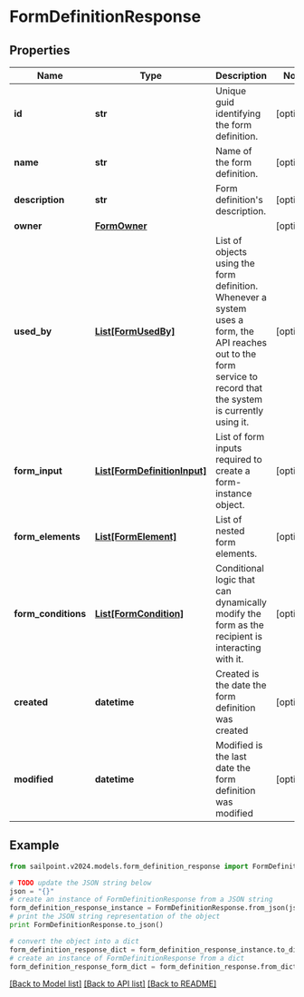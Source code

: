 # FormDefinitionResponse


## Properties

Name | Type | Description | Notes
------------ | ------------- | ------------- | -------------
**id** | **str** | Unique guid identifying the form definition. | [optional] 
**name** | **str** | Name of the form definition. | [optional] 
**description** | **str** | Form definition&#39;s description. | [optional] 
**owner** | [**FormOwner**](FormOwner.md) |  | [optional] 
**used_by** | [**List[FormUsedBy]**](FormUsedBy.md) | List of objects using the form definition. Whenever a system uses a form, the API reaches out to the form service to record that the system is currently using it. | [optional] 
**form_input** | [**List[FormDefinitionInput]**](FormDefinitionInput.md) | List of form inputs required to create a form-instance object. | [optional] 
**form_elements** | [**List[FormElement]**](FormElement.md) | List of nested form elements. | [optional] 
**form_conditions** | [**List[FormCondition]**](FormCondition.md) | Conditional logic that can dynamically modify the form as the recipient is interacting with it. | [optional] 
**created** | **datetime** | Created is the date the form definition was created | [optional] 
**modified** | **datetime** | Modified is the last date the form definition was modified | [optional] 

## Example

```python
from sailpoint.v2024.models.form_definition_response import FormDefinitionResponse

# TODO update the JSON string below
json = "{}"
# create an instance of FormDefinitionResponse from a JSON string
form_definition_response_instance = FormDefinitionResponse.from_json(json)
# print the JSON string representation of the object
print FormDefinitionResponse.to_json()

# convert the object into a dict
form_definition_response_dict = form_definition_response_instance.to_dict()
# create an instance of FormDefinitionResponse from a dict
form_definition_response_form_dict = form_definition_response.from_dict(form_definition_response_dict)
```
[[Back to Model list]](../README.md#documentation-for-models) [[Back to API list]](../README.md#documentation-for-api-endpoints) [[Back to README]](../README.md)


